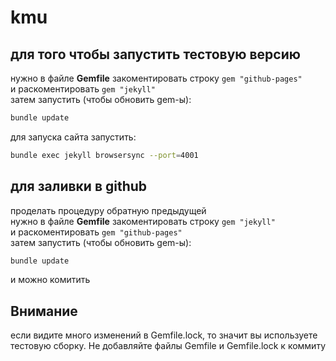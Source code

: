 # kmu
 
## для того чтобы запустить тестовую версию  

нужно в файле **Gemfile** закоментировать строку ```gem "github-pages"```  
и раскоментировать ```gem "jekyll"```  
затем запустить (чтобы обновить gem-ы):  
```bash
bundle update
```  

для запуска сайта запустить:  

```bash
bundle exec jekyll browsersync --port=4001
```

## для заливки в github

проделать процедуру обратную предыдущей  
нужно в файле **Gemfile** закоментировать строку ```gem "jekyll"```  
и раскоментировать ```gem "github-pages"```  
затем запустить (чтобы обновить gem-ы):  
```bash
bundle update
```  
и можно комитить

## Внимание

если видите много изменений в Gemfile.lock, то значит вы используете тестовую сборку. Не добавляйте файлы Gemfile и Gemfile.lock к коммиту